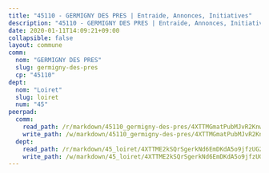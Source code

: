 ```yaml
---
title: "45110 - GERMIGNY DES PRES | Entraide, Annonces, Initiatives"
description: "45110 - GERMIGNY DES PRES | Entraide, Annonces, Initiatives"
date: 2020-01-11T14:09:21+09:00
collapsible: false
layout: commune
comm:
  nom: "GERMIGNY DES PRES"
  slug: germigny-des-pres
  cp: "45110"
dept:
  nom: "Loiret"
  slug: loiret
  num: "45"
peerpad:
  comm:
    read_path: /r/markdown/45110_germigny-des-pres/4XTTMGmatPubMJvR2Knwea5PwiCNQ7WVPXej11kk2gV5oHxUx
    write_path: /w/markdown/45110_germigny-des-pres/4XTTMGmatPubMJvR2Knwea5PwiCNQ7WVPXej11kk2gV5oHxUx-K3TgUQ2g56TQ1SnZ24o5e1Pk17VhFnq9ssWbAe7i31Gkk4kNi2tiu3UE62oF2wiqXVeMG4Jwaxux7cVAeKzZQdxzATVbWpwCGGHWriEUZtoxEjujfQfwYV2Ti25yzJboyLurC49n
  dept:
    read_path: /r/markdown/45_loiret/4XTTME2kSQrSgerkNd6EmDKdA5o9jfzUG2SAG8C2qVYb3YXN4
    write_path: /w/markdown/45_loiret/4XTTME2kSQrSgerkNd6EmDKdA5o9jfzUG2SAG8C2qVYb3YXN4-K3TgULpEDoP6p5UphGUnEGQQDb2AQTj81Z2trE1ZVsdtBZSXUbkVLE9oEias3DdMz5vmgxRH8ErfnuyVj2VYfJxxhBMoq5ZxQCDrb2jTVFkww5uEThgDKwT8pF9LfJGTpqNraKjJ
---
```


